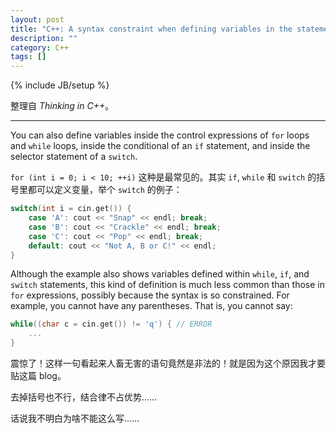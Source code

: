 ```yaml
---
layout: post
title: "C++: A syntax constraint when defining variables in the statements of <i>if</i>, <i>while</i> and <i>switch</i>"
description: ""
category: C++
tags: []
---
```

{% include JB/setup %}

整理自 _Thinking in C++_。

-----

You can also define variables inside the control expressions of `for` loops and `while` loops, inside the conditional of an `if` statement, and inside the selector statement of a `switch`.

`for (int i = 0; i < 10; ++i)` 这种是最常见的。其实 `if`, `while` 和 `switch` 的括号里都可以定义变量，举个 `switch` 的例子：

```cpp
switch(int i = cin.get()) {
	case 'A': cout << "Snap" << endl; break;
	case 'B': cout << "Crackle" << endl; break;
	case 'C': cout << "Pop" << endl; break;
	default: cout << "Not A, B or C!" << endl;
}
```

Although the example also shows variables defined within `while`, `if`, and `switch` statements, this kind of definition is much less common than those in `for` expressions, possibly because the syntax is so constrained. For example, you cannot have any parentheses. That is, you cannot say:

```cpp
while((char c = cin.get()) != 'q') { // ERROR
	...
}
```

震惊了！这样一句看起来人畜无害的语句竟然是非法的！就是因为这个原因我才要贴这篇 blog。

去掉括号也不行，结合律不占优势……

话说我不明白为啥不能这么写……

